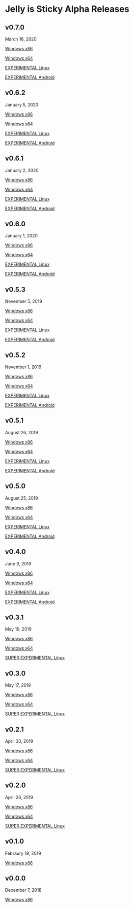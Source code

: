 # Jelly is Sticky Alpha Releases

## v0.7.0
March 16, 2020

[Windows x86](https://github.com/etotheipi1/Jelly-Releases/releases/download/v0.7.0/Jelly.is.Sticky.v0.7.0.x86.rar)

[Windows x64](https://github.com/etotheipi1/Jelly-Releases/releases/download/v0.7.0/Jelly.is.Sticky.v0.7.0.x64.rar)

[EXPERIMENTAL Linux](https://github.com/etotheipi1/Jelly-Releases/releases/download/v0.7.0/Jelly.is.Sticky.v0.7.0.linux.rar)

[EXPERIMENTAL Android](https://github.com/etotheipi1/Jelly-Releases/releases/download/v0.7.0/Jelly.is.Sticky.v0.7.0.android.apk)

## v0.6.2
January 5, 2020

[Windows x86](https://github.com/etotheipi1/Jelly-Releases/releases/download/v0.6.2/Jelly.is.Sticky.v0.6.2.x86.rar)

[Windows x64](https://github.com/etotheipi1/Jelly-Releases/releases/download/v0.6.2/Jelly.is.Sticky.v0.6.2.x64.rar)

[EXPERIMENTAL Linux](https://github.com/etotheipi1/Jelly-Releases/releases/download/v0.6.2/Jelly.is.Sticky.v0.6.2.linux.rar)

[EXPERIMENTAL Android](https://github.com/etotheipi1/Jelly-Releases/releases/download/v0.6.2/Jelly.is.Sticky.v0.6.2.android.apk)

## v0.6.1
January 2, 2020

[Windows x86](https://github.com/etotheipi1/Jelly-Releases/releases/download/v0.6.1/Jelly.is.Sticky.v0.6.1.x86.rar)

[Windows x64](https://github.com/etotheipi1/Jelly-Releases/releases/download/v0.6.1/Jelly.is.Sticky.v0.6.1.x64.rar)

[EXPERIMENTAL Linux](https://github.com/etotheipi1/Jelly-Releases/releases/download/v0.6.1/Jelly.is.Sticky.v0.6.1.linux.rar)

[EXPERIMENTAL Android](https://github.com/etotheipi1/Jelly-Releases/releases/download/v0.6.1/Jelly.is.Sticky.v0.6.1.android.apk)

## v0.6.0
January 1, 2020

[Windows x86](https://github.com/etotheipi1/Jelly-Releases/releases/download/v0.6.0/Jelly.is.Sticky.v0.6.0.x86.rar)

[Windows x64](https://github.com/etotheipi1/Jelly-Releases/releases/download/v0.6.0/Jelly.is.Sticky.v0.6.0.x64.rar)

[EXPERIMENTAL Linux](https://github.com/etotheipi1/Jelly-Releases/releases/download/v0.6.0/Jelly.is.Sticky.v0.6.0.linux.rar)

[EXPERIMENTAL Android](https://github.com/etotheipi1/Jelly-Releases/releases/download/v0.6.0/Jelly.is.Sticky.v0.6.0.android.apk)

## v0.5.3
November 5, 2019

[Windows x86](https://github.com/etotheipi1/Jelly-Releases/releases/download/v0.5.3/Jelly.is.Sticky.v0.5.3.x86.rar)

[Windows x64](https://github.com/etotheipi1/Jelly-Releases/releases/download/v0.5.3/Jelly.is.Sticky.v0.5.3.x64.rar)

[EXPERIMENTAL Linux](https://github.com/etotheipi1/Jelly-Releases/releases/download/v0.5.3/Jelly.is.Sticky.v0.5.3.linux.rar)

[EXPERIMENTAL Android](https://github.com/etotheipi1/Jelly-Releases/releases/download/v0.5.3/Jelly.is.Sticky.v0.5.3.android.apk)

## v0.5.2
November 1, 2019

[Windows x86](https://github.com/etotheipi1/Jelly-Releases/releases/download/v0.5.2/Jelly.is.Sticky.v0.5.2.x86.rar)

[Windows x64](https://github.com/etotheipi1/Jelly-Releases/releases/download/v0.5.2/Jelly.is.Sticky.v0.5.2.x64.rar)

[EXPERIMENTAL Linux](https://github.com/etotheipi1/Jelly-Releases/releases/download/v0.5.2/Jelly.is.Sticky.v0.5.2.linux.rar)

[EXPERIMENTAL Android](https://github.com/etotheipi1/Jelly-Releases/releases/download/v0.5.2/Jelly.is.Sticky.v0.5.2.android.apk)

## v0.5.1
August 26, 2019

[Windows x86](https://github.com/etotheipi1/Jelly-Releases/releases/download/v0.5.1/Jelly.is.Sticky.v0.5.1.x86.rar)

[Windows x64](https://github.com/etotheipi1/Jelly-Releases/releases/download/v0.5.1/Jelly.is.Sticky.v0.5.1.x64.rar)

[EXPERIMENTAL Linux](https://github.com/etotheipi1/Jelly-Releases/releases/download/v0.5.1/Jelly.is.Sticky.v0.5.1.linux.rar)

[EXPERIMENTAL Android](https://github.com/etotheipi1/Jelly-Releases/releases/download/v0.5.1/Jelly.is.Sticky.v0.5.1.android.apk)

## v0.5.0
August 25, 2019

[Windows x86](https://github.com/etotheipi1/Jelly-Releases/releases/download/v0.5.0/Jelly.Factory.v0.5.0.x86.rar)

[Windows x64](https://github.com/etotheipi1/Jelly-Releases/releases/download/v0.5.0/Jelly.Factory.v0.5.0.x64.rar)

[EXPERIMENTAL Linux](https://github.com/etotheipi1/Jelly-Releases/releases/download/v0.5.0/Jelly.Factory.v0.5.0.linux.rar)

[EXPERIMENTAL Android](https://github.com/etotheipi1/Jelly-Releases/releases/download/v0.5.0/Jelly.Factory.v0.5.0.android.apk)

## v0.4.0
June 9, 2019

[Windows x86](https://github.com/etotheipi1/Jelly-Releases/releases/download/v0.4.0/Jelly.Factory.v0.4.0.x86.rar)

[Windows x64](https://github.com/etotheipi1/Jelly-Releases/releases/download/v0.4.0/Jelly.Factory.v0.4.0.x64.rar)

[EXPERIMENTAL Linux](https://github.com/etotheipi1/Jelly-Releases/releases/download/v0.4.0/Jelly.Factory.v0.4.0.linux.rar)

[EXPERIMENTAL Android](https://github.com/etotheipi1/Jelly-Releases/releases/download/v0.4.0/Jelly.Factory.v0.4.0.android.apk)

## v0.3.1
May 19, 2019

[Windows x86](https://github.com/etotheipi1/Jelly-Releases/releases/download/v0.3.1/Jelly.Factory.v0.3.1.x86.rar)

[Windows x64](https://github.com/etotheipi1/Jelly-Releases/releases/download/v0.3.1/Jelly.Factory.v0.3.1.x64.rar)

[SUPER EXPERIMENTAL Linux](https://github.com/etotheipi1/Jelly-Releases/releases/download/v0.3.1/Jelly.Factory.v0.3.1.linux.rar)

## v0.3.0
May 17, 2019

[Windows x86](https://github.com/etotheipi1/Jelly-Releases/releases/download/v0.3.0/Jelly.Factory.v0.3.0.x86.rar)

[Windows x64](https://github.com/etotheipi1/Jelly-Releases/releases/download/v0.3.0/Jelly.Factory.v0.3.0.x64.rar)

[SUPER EXPERIMENTAL Linux](https://github.com/etotheipi1/Jelly-Releases/releases/download/v0.3.0/Jelly.Factory.v0.3.0.linux.rar)

## v0.2.1
April 30, 2019

[Windows x86](https://github.com/etotheipi1/Jelly-Releases/releases/download/v0.2.1/Jelly.Factory.v0.2.1.x86.rar)

[Windows x64](https://github.com/etotheipi1/Jelly-Releases/releases/download/v0.2.1/Jelly.Factory.v0.2.1.x64.rar)

[SUPER EXPERIMENTAL Linux](https://github.com/etotheipi1/Jelly-Releases/releases/download/v0.2.1/Jelly.Factory.v0.2.1.linux.rar)

## v0.2.0
April 26, 2019

[Windows x86](https://github.com/etotheipi1/Jelly-Releases/releases/download/v0.2.0/Jelly.Factory.v0.2.0.x86.rar)

[Windows x64](https://github.com/etotheipi1/Jelly-Releases/releases/download/v0.2.0/Jelly.Factory.v0.2.0.x64.rar)

[SUPER EXPERIMENTAL Linux](https://github.com/etotheipi1/Jelly-Releases/releases/download/v0.2.0/Jelly.Factory.v0.2.0.linux.rar)

## v0.1.0
Febraury 19, 2019

[Windows x86](https://github.com/etotheipi1/Jelly-Releases/releases/download/v0.1.0/Jelly.Factory.v0.1.0.rar)

## v0.0.0
December 7, 2018

[Windows x86](https://github.com/etotheipi1/Jelly-Releases/releases/download/v0.0.0/Jelly.Blocks.v0.0.0.rar)